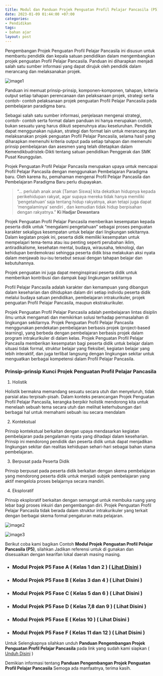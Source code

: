 ```yaml
---
title: Modul dan Panduan Projek Penguatan Profil Pelajar Pancasila (P5)
date: 2023-01-09 01:44:00 +07:00
categories:
- Pendidikan
tags:
- bahan ajar
layout: post
---
```


Pengembangan Projek Penguatan Profil Pelajar Pancasila ini disusun untuk membantu pendidik dan kepala satuan pendidikan dalam mengembangkan projek penguatan Profil Pelajar Pancasila. Panduan ini diharapkan menjadi salah satu sumber informasi yang dapat dirujuk oleh pendidik dalam merancang dan melaksanakan projek.

![image1](https://blogger.googleusercontent.com/img/b/R29vZ2xl/AVvXsEgS10rLQDs6xP3Ikl2zbwtJEf9LsMN4avOOkZUYhoWYTc4_ayNhqIbqW0YsA2QTaBzy5AINxwaxegab9e7WhfhjQ-WGFBYOrhVaUvGemvZe4ZMmiBdmOlKEWUA2x8-X97GhM-RwBNLWkYQfpI7JzP07F5aQt8-DmdWGSog9DGvyls_xgk8hOXaVk7-fzQ/s1300/Seri%20Hack%20Milenial%20(3).jpg)

Panduan ini memuat prinsip-prinsip, komponen-komponen, tahapan, kriteria output setiap tahapan perencanaan dan pelaksanaan projek, strategi serta contoh- contoh pelaksanaan projek penguatan Profil Pelajar Pancasila pada pembelajaran paradigma baru.

Sebagai salah satu sumber informasi, penjelasan mengenai strategi, contoh- contoh serta format dalam panduan ini hanya merupakan contoh, bukan sesuatu yang harus diikuti sepenuhnya atau keseluruhan. Pendidik dapat menggunakan rujukan, strategi dan format lain untuk merancang dan melaksanakan projek penguatan Profil Pelajar Pancasila, selama hasil yang diharapkan memenuhi kriteria output pada setiap tahapan dan memenuhi prinsip pembelajaran dan asesmen yang telah ditetapkan dalam Kemendikbudristek-Dikti tentang satuan pendidikan Penggerak dan SMK Pusat Keunggulan.

Projek Penguatan Profil Pelajar Pancasila merupakan upaya untuk mencapai Profil Pelajar Pancasila dengan menggunakan Pembelajaran Paradigma baru. Oleh karena itu, pemahaman mengenai Profil Pelajar Pancasila dan Pembelajaran Paradigma Baru perlu diupayakan.

>“... perlulah anak anak [Taman Siswa] kita dekatkan hidupnya kepada perikehidupan rakyat, agar supaya mereka tidak hanya memiliki ‘pengetahuan’ saja tentang hidup rakyatnya, akan tetapi juga dapat ‘mengalaminya’ sendiri , dan kemudian tidak hidup berpisahan dengan rakyatnya.” **Ki Hadjar Dewantara**

Projek Penguatan Profil Pelajar Pancasila memberikan kesempatan kepada peserta didik untuk “mengalami pengetahuan” sebagai proses penguatan karakter sekaligus kesempatan untuk belajar dari lingkungan sekitarnya. Dalam kegiatan projek ini, peserta didik memiliki kesempatan untuk mempelajari tema-tema atau isu penting seperti perubahan iklim, antiradikalisme, kesehatan mental, budaya, wirausaha, teknologi, dan kehidupan berdemokrasi sehingga peserta didik bisa melakukan aksi nyata dalam menjawab isu-isu tersebut sesuai dengan tahapan belajar dan kebutuhannya. 

Projek penguatan ini juga dapat menginspirasi peserta didik untuk memberikan kontribusi dan dampak bagi lingkungan sekitarnya

Profil Pelajar Pancasila adalah karakter dan kemampuan yang dibangun dalam keseharian dan dihidupkan dalam diri setiap individu peserta didik melalui budaya satuan pendidikan, pembelajaran intrakurikuler, projek penguatan Profil Pelajar Pancasila, maupun ekstrakurikuler.

Projek Penguatan Profil Pelajar Pancasila adalah pembelajaran lintas disiplin ilmu untuk mengamati dan memikirkan solusi terhadap permasalahan di lingkungan sekitarnya. Projek Penguatan Profil Pelajar Pancasila menggunakan pendekatan pembelajaran berbasis projek (project-based learning), yang berbeda dengan pembelajaran berbasis projek dalam program intrakurikuler di dalam kelas. Projek Penguatan Profil Pelajar Pancasila memberikan kesempatan bagi peserta didik untuk belajar dalam situasi tidak formal, struktur belajar yang fleksibel, kegiatan belajar yang lebih interaktif, dan juga terlibat langsung dengan lingkungan sekitar untuk menguatkan berbagai kompetensi dalam Profil Pelajar Pancasila.

### Prinsip-prinsip Kunci Projek Penguatan Profil Pelajar Pancasila

1. Holistik

Holistik bermakna memandang sesuatu secara utuh dan menyeluruh, tidak parsial atau terpisah-pisah. Dalam konteks perancangan Projek Penguatan Profil Pelajar Pancasila, kerangka berpikir holistik mendorong kita untuk menelaah sebuah tema secara utuh dan melihat keterhubungan dari berbagai hal untuk memahami sebuah isu secara mendalam

2. Kontekstual

Prinsip kontekstual berkaitan dengan upaya mendasarkan kegiatan pembelajaran pada pengalaman nyata yang dihadapi dalam keseharian. Prinsip ini mendorong pendidik dan peserta didik untuk dapat menjadikan lingkungan sekitar dan realitas kehidupan sehari-hari sebagai bahan utama pembelajaran.

3. Berpusat pada Peserta Didik

Prinsip berpusat pada peserta didik berkaitan dengan skema pembelajaran yang mendorong peserta didik untuk menjadi subjek pembelajaran yang aktif mengelola proses belajarnya secara mandiri.

4. Eksploratif

Prinsip eksploratif berkaitan dengan semangat untuk membuka ruang yang lebar bagi proses inkuiri dan pengembangan diri. Projek Penguatan Profil Pelajar Pancasila tidak berada dalam struktur intrakurikuler yang terkait dengan berbagai skema formal pengaturan mata pelajaran.

![image2](https://blogger.googleusercontent.com/img/a/AVvXsEguP48P4M5cl4aXt_fLFNg7pcgZBZofhthibKABpg749lgSeP8gxwqhnQPnbmYFysPOBhNmSskUZW1GwMIOVzI86g_GLK9c2_Pbu_AjaMdMcCC9gvELE3hv597VCBJB9eYwx89sgqgJEy3Zioodwsqf9PTCma0cEmBWkdCPuc1vGHmhVNiPybFt_0kL2w=s1280)

![image3](https://blogger.googleusercontent.com/img/a/AVvXsEg517NilhyA7mTqHtVotgK7j7i1il91kZxV8GW0LUOmgCFmLFXjuSq1h09t7-ltfqEFShbjp1w0XEPJ8W6oyqzUxqtkbOd-FfAjQJ-0QABbTRxWZjNHBooMpSy3OL0a3g0LNLnloyM4wgZUSYU7hv_bOwzrpk7VS3gDz_W-bi0Gb7O2FNxMp0FXMNEFMg=s1280)

Berikut coba kami bagikan Contoh **Modul Projek Penguatan Profil Pelajar Pancasila (P5)**, silahkan Jadikan referensi untuk di gunakan dan disesuaikan dengan kearifan lokal daerah masing masing.

* ### Modul Projek P5 Fase A ( Kelas 1 dan 2 ) ( [Lihat Disini](https://www.berbagiedu.my.id/pendidikan/2023/01/09/Modul-Projek-P5-Fase-A-Kelas-1-dan-Kelas-2.html) )
* ### Modul Projek P5 Fase B ( Kelas 3 dan 4 ) ( Lihat Disini )
* ### Modul Projek P5 Fase C ( Kelas 5 dan 6 ) ( Lihat Disini )
* ### Modul Projek P5 Fase D ( Kelas 7,8 dan 9 ) ( Lihat Disini )
* ### Modul Projek P5 Fase E ( Kelas 10 ) ( Lihat Disini )
* ### Modul Projek P5 Fase F ( Kelas 11 dan 12 ) ( Lihat Disini )

Untuk Selengkapnya silahkan unduh **Panduan Pengembangan Projek Penguatan Profil Pelajar Pancasila** pada link yang sudah kami siapkan ( [Unduh Disini](https://s.id/PanduanPengembanganP5) )

Demikian informasi tentang **Panduan Pengembangan Projek Penguatan Profil Pelajar Pancasila** Semoga ada manfaatnya, terima kasih.
